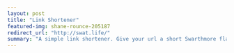 ```yaml
---
layout: post
title: "Link Shortener"
featured-img: shane-rounce-205187
redirect_url: "http://swat.life/"
summary: "A simple link shortener. Give your url a short Swarthmore flair!"
---
```

